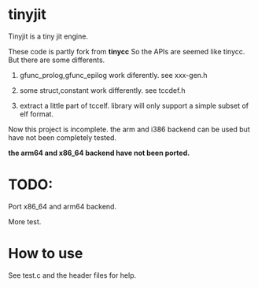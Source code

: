 # tinyjit

Tinyjit is a tiny jit engine.

These code is partly fork from **tinycc**
So the APIs are seemed like tinycc. But there are some differents.

1. gfunc_prolog,gfunc_epilog work diferently. see xxx-gen.h

2. some struct,constant work differently. see tccdef.h

3. extract a little part of tccelf. library will only support a simple subset of elf format.

Now this project is incomplete. the arm and i386 backend can be used but have not been completely tested.

**the arm64 and x86_64 backend have not been ported.**


# TODO:

Port x86_64 and arm64 backend.

More test.


# How to use

See test.c and the header files for help.